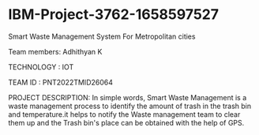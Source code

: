 # IBM-Project-3762-1658597527
Smart Waste Management System For Metropolitan cities

Team members:
             Adhithyan K
             
TECHNOLOGY : IOT

TEAM ID : PNT2022TMID26064

PROJECT DESCRIPTION:
In simple words, Smart Waste Management is a waste management process to identify the amount of trash in the trash bin and temperature.it helps to notify
the Waste management team to clear them up and the Trash bin's place can be obtained with the help of GPS.

